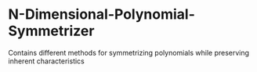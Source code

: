 # N-Dimensional-Polynomial-Symmetrizer
Contains different methods for symmetrizing polynomials while preserving inherent characteristics
